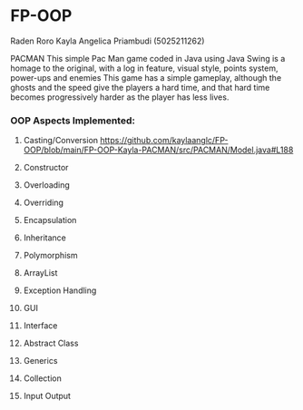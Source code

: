 # FP-OOP
Raden Roro Kayla Angelica Priambudi (5025211262)

PACMAN
This simple Pac Man game coded in Java using Java Swing is a homage to the original,
with a log in feature, visual style, points system, power-ups and enemies
This game has a simple gameplay, although the ghosts and the speed give the players a hard time,
and that hard time becomes progressively harder as the player has less lives.

### OOP Aspects Implemented:
1. Casting/Conversion
https://github.com/kaylaanglc/FP-OOP/blob/main/FP-OOP-Kayla-PACMAN/src/PACMAN/Model.java#L188

2. Constructor


3. Overloading
4. Overriding
5. Encapsulation
6. Inheritance
7. Polymorphism
8. ArrayList
9. Exception Handling
10. GUI
11. Interface
12. Abstract Class
13. Generics
14. Collection
15. Input Output
